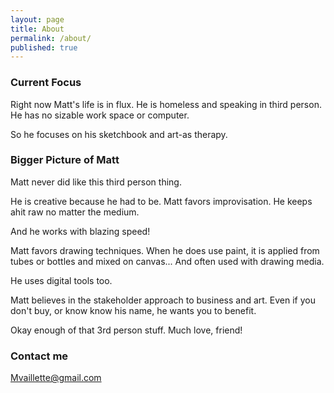 ```yaml
---
layout: page
title: About
permalink: /about/
published: true
---
```

### Current Focus

Right now Matt's life is in flux. He is homeless and speaking in third person. He has no sizable work space or computer.

So he focuses on his sketchbook and art-as therapy.

### Bigger Picture of Matt

Matt never did like this third person thing.

He is creative because he had to be. Matt favors improvisation. He keeps ahit raw no matter the medium.

And he works with blazing speed!

Matt favors drawing techniques. When he does use paint, it is applied from tubes or bottles and mixed on canvas... And often used with drawing media. 

He uses digital tools too.

Matt believes in the stakeholder approach to business and art. Even if you don't buy, or know know his name, he wants you to benefit.

Okay enough of that 3rd person stuff. Much love, friend!

### Contact me

[Mvaillette@gmail.com](mailto:mvaillette@gmail.com)
